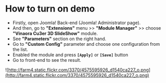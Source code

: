 # How to turn on demo #

  * Firstly, open Joomla! Back-end (Joomla! Administrator page).
  * And then, go to **"Extensions"** menu >> **"Module Manager"** >> choose **"Vinaora Cu3er 3D SlideShow"** module.
  * See **"Parameters"** section on the right hand.
  * Go to **"Custom Config"** parameter and choose one configuration from the list.
  * Enabled the module and press **`[Apply]`** or **`[Save]`** button
  * Go to front-end to see the result.

![http://farm4.static.flickr.com/3370/4575595926_d1540ca227_o.png](http://farm4.static.flickr.com/3370/4575595926_d1540ca227_o.png)